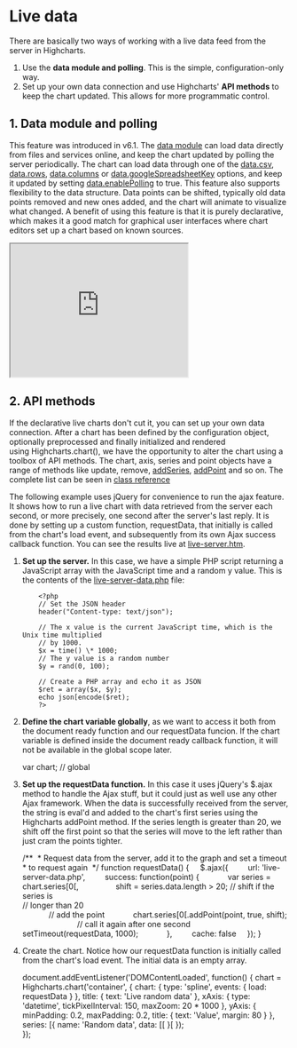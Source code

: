 Live data
=========

There are basically two ways of working with a live data feed from the server in Highcharts.

1.  Use the **data module and polling**. This is the simple, configuration-only way.
2.  Set up your own data connection and use Highcharts' **API methods** to keep the chart updated. This allows for more programmatic control.

1\. Data module and polling
---------------------------

This feature was introduced in v6.1. The [data module](https://www.highcharts.com/docs/working-with-data/data-module) can load data directly from files and services online, and keep the chart updated by polling the server periodically. The chart can load data through one of the [data.csv](https://api.highcharts.com/highcharts/data.csv), [data.rows](https://api.highcharts.com/highcharts/data.rows), [data.columns](https://api.highcharts.com/highcharts/data.columns) or [data.googleSpreadsheetKey](https://api.highcharts.com/highcharts/data.googleSpreadsheetKey) options, and keep it updated by setting [data.enablePolling](https://api.highcharts.com/highcharts/data.enablePolling) to true. This feature also supports flexibility to the data structure. Data points can be shifted, typically old data points removed and new ones added, and the chart will animate to visualize what changed. A benefit of using this feature is that it is purely declarative, which makes it a good match for graphical user interfaces where chart editors set up a chart based on known sources.

<iframe width="320" height="240" src="https://www.highcharts.com/samples/highcharts/data/livedata-columns/"></iframe>

2\. API methods
---------------

If the declarative live charts don't cut it, you can set up your own data connection. After a chart has been defined by the configuration object, optionally preprocessed and finally initialized and rendered using Highcharts.chart(), we have the opportunity to alter the chart using a toolbox of API methods. The chart, axis, series and point objects have a range of methods like update, remove, [addSeries](http://api.highcharts.com/highcharts/Chart.addSeries), [addPoint](http://api.highcharts.com/highcharts/Series.addPoint) and so on. The complete list can be seen in [class reference](https://api.highcharts.com/class-reference)

The following example uses jQuery for convenience to run the ajax feature. It shows how to run a live chart with data retrieved from the server each second, or more precisely, one second after the server's last reply. It is done by setting up a custom function, requestData, that initially is called from the chart's load event, and subsequently from its own Ajax success callback function. You can see the results live at [live-server.htm](studies/live-server.htm).

1.  **Set up the server.** In this case, we have a simple PHP script returning a JavaScript array with the JavaScript time and a random y value. This is the contents of the [live-server-data.php](studies/live-server-data.php) file:

    ```
        <?php
        // Set the JSON header
        header("Content-type: text/json");
        
        // The x value is the current JavaScript time, which is the Unix time multiplied   
        // by 1000.
        $x = time() \* 1000;
        // The y value is a random number
        $y = rand(0, 100);
        
        // Create a PHP array and echo it as JSON
        $ret = array($x, $y);
        echo json[encode($ret);
        ?>
    ```
    

2.  **Define the chart variable globally**, as we want to access it both from the document ready function and our requestData funcion. If the chart variable is defined inside the document ready callback function, it will not be available in the global scope later.

    
    var chart; // global
    

3.  **Set up the requestData function.** In this case it uses jQuery's $.ajax method to handle the Ajax stuff, but it could just as well use any other Ajax framework. When the data is successfully received from the server, the string is eval'd and added to the chart's first series using the Highcharts addPoint method. If the series length is greater than 20, we shift off the first point so that the series will move to the left rather than just cram the points tighter.

    
    /\*\*
     \* Request data from the server, add it to the graph and set a timeout   
     \* to request again
     \*/
    function requestData() {
        $.ajax({
            url: 'live-server-data.php',
            success: function(point) {
                var series = chart.series[0[,
                    shift = series.data.length > 20; // shift if the series is   
                                                     // longer than 20  
                // add the point
                chart.series[0[.addPoint(point, true, shift);
                
                // call it again after one second
                setTimeout(requestData, 1000);    
            },
            cache: false
        });
    }
    

4.  Create the chart. Notice how our requestData function is initially called from the chart's load event. The initial data is an empty array.

    
    document.addEventListener('DOMContentLoaded', function() {
        chart = Highcharts.chart('container', {
            chart: {
                type: 'spline',
                events: {
                    load: requestData
                }
            },
            title: {
                text: 'Live random data'
            },
            xAxis: {
                type: 'datetime',
                tickPixelInterval: 150,
                maxZoom: 20 \* 1000
            },
            yAxis: {
                minPadding: 0.2,
                maxPadding: 0.2,
                title: {
                    text: 'Value',
                    margin: 80
                }
            },
            series: [{
                name: 'Random data',
                data: [[
            }[
        });        
    });